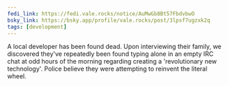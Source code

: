 ```yaml
---
fedi_link: https://fedi.vale.rocks/notice/AuMwGb8Bt57FbdvbwO
bsky_link: https://bsky.app/profile/vale.rocks/post/3lpsf7ugzxk2q
tags: [development]
---
```


A local developer has been found dead. Upon interviewing their family, we discovered they've repeatedly been found typing alone in an empty IRC chat at odd hours of the morning regarding creating a 'revolutionary new technology'. Police believe they were attempting to reinvent the literal wheel.
